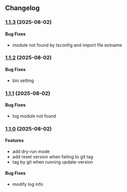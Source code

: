 ## Changelog

### [1.1.3](https://github.com/jasonari/auto-release/compare/v1.1.2...v1.1.3) (2025-08-02)

#### Bug Fixes

- module not found by tsconfig and import file extname

### [1.1.2](https://github.com/jasonari/auto-release/compare/v1.1.1...v1.1.2) (2025-08-02)

#### Bug Fixes

- bin setting

### [1.1.1](https://github.com/jasonari/auto-release/compare/v1.1.0...v1.1.1) (2025-08-02)

#### Bug Fixes

- log module not found

### [1.1.0](https://github.com/jasonari/auto-release/compare/v1.0.0...v1.1.0) (2025-08-02)

#### Features

- add dry-run mode
- add reset version when failing to git tag
- tag by git when running update-version

#### Bug Fixes

- modify log info
